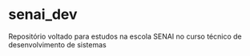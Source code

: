 # senai_dev
Repositório voltado para estudos na escola SENAI no curso técnico de desenvolvimento de sistemas
